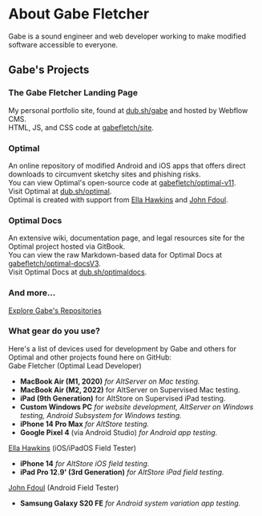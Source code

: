 # About Gabe Fletcher
Gabe is a sound engineer and web developer working to make modified software accessible to everyone.

## Gabe's Projects
### The Gabe Fletcher Landing Page
My personal portfolio site, found at [dub.sh/gabe](https://dub.sh/gabe) and hosted by Webflow CMS.<br> 
HTML, JS, and CSS code at [gabefletch/site](https://github.com/gabefletch/site).
### Optimal
An online repository of modified Android and iOS apps that offers direct downloads to circumvent sketchy sites and phishing risks.<br>
You can view Optimal's open-source code at [gabefletch/optimal-v11](https://github.com/gabefletch/optimal-v11).<br>
Visit Optimal at [dub.sh/optimal](https://dub.sh/optimal).<br>
Optimal is created with support from [Ella Hawkins](https://instagram.com/e.t.hawkins) and [John Fdoul](https://instagram.com/john_fdoul).
### Optimal Docs
An extensive wiki, documentation page, and legal resources site for the Optimal project hosted via GitBook.<br>
You can view the raw Markdown-based data for Optimal Docs at [gabefletch/optimal-docsV3](https://github.com/gabefletch/optimal-docsV3).<br>
Visit Optimal Docs at [dub.sh/optimaldocs](https://dub.sh/optimaldocs).
### And more...
[Explore Gabe's Repositories](https://github.com/gabefletch?tab=repositories)

### What gear do you use?<br>
Here's a list of devices used for development by Gabe and others for Optimal and other projects found here on GitHub:<br>
Gabe Fletcher (Optimal Lead Developer)<br>
- **MacBook Air (M1, 2020)** *for AltServer on Mac testing.*<br>
- **MacBook Air (M2, 2022)** for AltServer on Supervised Mac testing.<br>
- **iPad (9th Generation)** for AltStore on Supervised iPad testing.<br>
- **Custom Windows PC** *for website development, AltServer on Windows testing, Android Subsystem for Windows testing.*<br>
- **iPhone 14 Pro Max** *for AltStore testing.*<br>
- **Google Pixel 4** (via Android Studio) *for Android app testing.*<br>

[Ella Hawkins](https://ellahawkins.me) (iOS/iPadOS Field Tester)<br>
- **iPhone 14** *for AltStore iOS field testing.*<br>
- **iPad Pro 12.9' (3rd Generation)** *for AltStore iPad field testing.*<br>

[John Fdoul](https://instagram.com/john_fdoul) (Android Field Tester)<br>
- **Samsung Galaxy S20 FE** *for Android system variation app testing.*<br>
